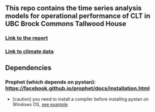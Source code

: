 ## This repo contains the time series analysis models for operational performance of CLT in UBC Brock Commons Tallwood House

### [Link to the report](https://sustain.ubc.ca/sites/default/files/UBC%20Brock%20Commons%20Structural%20Performance%20Report%20Sept%202020.pdf)
### [Link to climate data](https://www.mkrf.forestry.ubc.ca/research/weather-data/?login) 


## Dependencies
### Prophet (which depends on pystan): https://facebook.github.io/prophet/docs/installation.html
- [caution] you need to install a compiler before installing pystan on Windows OS, [see example](https://medium.com/@hamdanmridwan/quickly-setting-up-prophet-with-python-3-x-in-windows-10-ad92aaaa081d) 